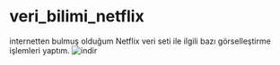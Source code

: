 # veri_bilimi_netflix
internetten bulmuş olduğum Netflix veri seti ile ilgili bazı görselleştirme işlemleri yaptım.
![indir](https://github.com/dikiciemre/veri_bilimi_netflix/assets/103147965/e2c9ba85-b0da-425b-b877-f952150d4848)
